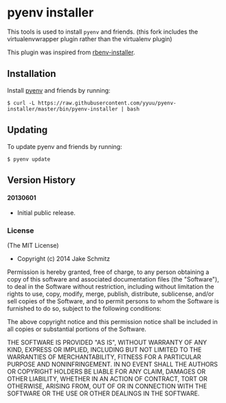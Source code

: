 # pyenv installer

This tools is used to install `pyenv` and friends. (this fork includes the virtualenvwrapper plugin rather than the virtualenv plugin)

This plugin was inspired from [rbenv-installer](https://github.com/fesplugas/rbenv-installer).

## Installation

Install [pyenv](https://github.com/yyuu/pyenv) and friends by running:

    $ curl -L https://raw.githubusercontent.com/yyuu/pyenv-installer/master/bin/pyenv-installer | bash

## Updating

To update pyenv and friends by running:

    $ pyenv update

## Version History

#### 20130601

 * Initial public release.

### License

(The MIT License)

* Copyright (c) 2014 Jake Schmitz

Permission is hereby granted, free of charge, to any person obtaining
a copy of this software and associated documentation files (the
"Software"), to deal in the Software without restriction, including
without limitation the rights to use, copy, modify, merge, publish,
distribute, sublicense, and/or sell copies of the Software, and to
permit persons to whom the Software is furnished to do so, subject to
the following conditions:

The above copyright notice and this permission notice shall be
included in all copies or substantial portions of the Software.

THE SOFTWARE IS PROVIDED "AS IS", WITHOUT WARRANTY OF ANY KIND,
EXPRESS OR IMPLIED, INCLUDING BUT NOT LIMITED TO THE WARRANTIES OF
MERCHANTABILITY, FITNESS FOR A PARTICULAR PURPOSE AND
NONINFRINGEMENT. IN NO EVENT SHALL THE AUTHORS OR COPYRIGHT HOLDERS BE
LIABLE FOR ANY CLAIM, DAMAGES OR OTHER LIABILITY, WHETHER IN AN ACTION
OF CONTRACT, TORT OR OTHERWISE, ARISING FROM, OUT OF OR IN CONNECTION
WITH THE SOFTWARE OR THE USE OR OTHER DEALINGS IN THE SOFTWARE.
